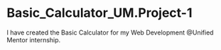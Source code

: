 # Basic_Calculator_UM.Project-1
I have created the Basic Calculator for my Web Development @Unified Mentor internship.
